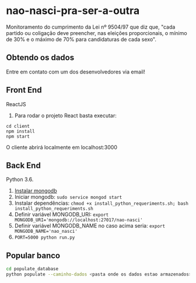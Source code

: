 # nao-nasci-pra-ser-a-outra

Monitoramento do cumprimento da Lei nº 9504/97 que diz que, "cada partido ou coligação deve preencher, nas eleições proporcionais, o mínimo de 30% e o máximo de 70% para candidaturas de cada sexo".

## Obtendo os dados

Entre em contato com um dos desenvolvedores via email!

## Front End

ReactJS

1. Para rodar o projeto React basta executar:

```
cd client
npm install
npm start
```

O cliente abrirá localmente em localhost:3000

## Back End

Python 3.6.

1. [Instalar mongodb](http://www.bogotobogo.com/python/MongoDB_PyMongo/python_MongoDB_pyMongo_tutorial_installing.php)
2. Iniciar mongodb: `sudo service mongod start`
3. Instalar dependências: `chmod +x install_python_requeriments.sh; bash install_python_requeriments.sh`
4. Definir variável MONGODB_URI: `export MONGODB_URI='mongodb://localhost:27017/nao-nasci'`
5. Definir variável MONGODB_NAME no caso acima seria: `export MONGODB_NAME='nao_nasci'`
5. `PORT=5000 python run.py`


## Popular banco

```bash
cd populate_database
python populate --caminho-dados <pasta onde os dados estao armazenados>
```
